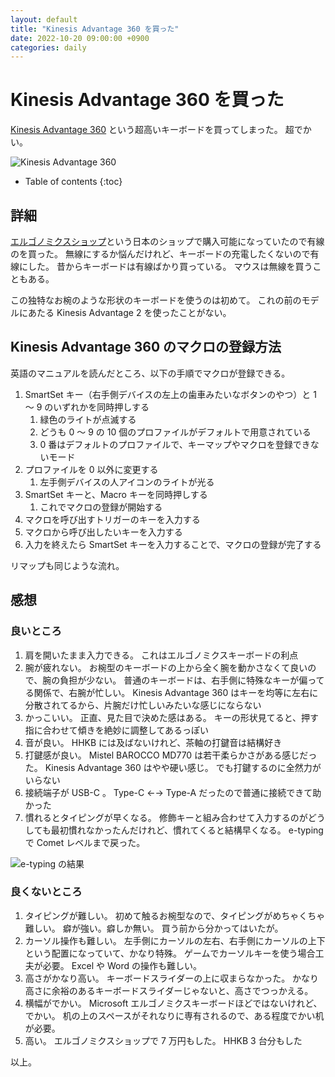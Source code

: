 ```yaml
---
layout: default
title: "Kinesis Advantage 360 を買った"
date: 2022-10-20 09:00:00 +0900
categories: daily
---
```


# Kinesis Advantage 360 を買った

[Kinesis Advantage 360](https://kinesis-ergo.com/keyboards/advantage360/) という超高いキーボードを買ってしまった。
超でかい。

![Kinesis Advantage 360](https://i.gyazo.com/af00b39804a65f4e89e17f7ea46a0d4a.png)

* Table of contents
{:toc}

## 詳細

[エルゴノミクスショップ](https://www.ergonomics.co.jp/shopdetail/000000000099/)という日本のショップで購入可能になっていたので有線のを買った。
無線にするか悩んだけれど、キーボードの充電したくないので有線にした。
昔からキーボードは有線ばかり買っている。
マウスは無線を買うこともある。

この独特なお椀のような形状のキーボードを使うのは初めて。
これの前のモデルにあたる Kinesis Advantage 2 を使ったことがない。

## Kinesis Advantage 360 のマクロの登録方法

英語のマニュアルを読んだところ、以下の手順でマクロが登録できる。

1. SmartSet キー（右手側デバイスの左上の歯車みたいなボタンのやつ）と 1 ～ 9 のいずれかを同時押しする
   1. 緑色のライトが点滅する
   1. どうも 0 ～ 9 の 10 個のプロファイルがデフォルトで用意されている
   1. 0 番はデフォルトのプロファイルで、キーマップやマクロを登録できないモード
1. プロファイルを 0 以外に変更する
   1. 左手側デバイスの人アイコンのライトが光る
1. SmartSet キーと、Macro キーを同時押しする
   1. これでマクロの登録が開始する
1. マクロを呼び出すトリガーのキーを入力する
1. マクロから呼び出したいキーを入力する
1. 入力を終えたら SmartSet キーを入力することで、マクロの登録が完了する

リマップも同じような流れ。

## 感想

### 良いところ

1. 肩を開いたまま入力できる。
   これはエルゴノミクスキーボードの利点
1. 腕が疲れない。
   お椀型のキーボードの上から全く腕を動かさなくて良いので、腕の負担が少ない。
   普通のキーボードは、右手側に特殊なキーが偏ってる関係で、右腕が忙しい。
   Kinesis Advantage 360 はキーを均等に左右に分散されてるから、片腕だけ忙しいみたいな感じにならない
1. かっこいい。
   正直、見た目で決めた感はある。
   キーの形状見てると、押す指に合わせて傾きを絶妙に調整してあるっぽい
1. 音が良い。
   HHKB には及ばないけれど、茶軸の打鍵音は結構好き
1. 打鍵感が良い。
   Mistel BAROCCO MD770 は若干柔らかさがある感じだった。
   Kinesis Advantage 360 はやや硬い感じ。
   でも打鍵するのに全然力がいらない
1. 接続端子が USB-C 。
   Type-C ←→ Type-A だったので普通に接続できて助かった
1. 慣れるとタイピングが早くなる。
   修飾キーと組み合わせて入力するのがどうしても最初慣れなかったんだけれど、慣れてくると結構早くなる。
   e-typing で Comet レベルまで戻った。

![e-typing の結果](https://i.gyazo.com/dd184915cb085efe65a6ac6ccf9f12b1.png)

### 良くないところ

1. タイピングが難しい。
   初めて触るお椀型なので、タイピングがめちゃくちゃ難しい。
   癖が強い。癖しか無い。
   買う前から分かってはいたが。
1. カーソル操作も難しい。
   左手側にカーソルの左右、右手側にカーソルの上下という配置になっていて、かなり特殊。
   ゲームでカーソルキーを使う場合工夫が必要。
   Excel や Word の操作も難しい。
1. 高さがかなり高い。
   キーボードスライダーの上に収まらなかった。
   かなり高さに余裕のあるキーボードスライダーじゃないと、高さでつっかえる。
1. 横幅がでかい。
   Microsoft エルゴノミクスキーボードほどではないけれど、でかい。
   机の上のスペースがそれなりに専有されるので、ある程度でかい机が必要。
1. 高い。
   エルゴノミクスショップで 7 万円もした。
   HHKB 3 台分もした

以上。
